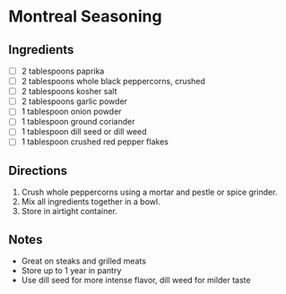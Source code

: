 # Montreal Seasoning

## Ingredients
- [ ] 2 tablespoons paprika
- [ ] 2 tablespoons whole black peppercorns, crushed
- [ ] 2 tablespoons kosher salt
- [ ] 2 tablespoons garlic powder
- [ ] 1 tablespoon onion powder
- [ ] 1 tablespoon ground coriander
- [ ] 1 tablespoon dill seed or dill weed
- [ ] 1 tablespoon crushed red pepper flakes

## Directions
1. Crush whole peppercorns using a mortar and pestle or spice grinder.
2. Mix all ingredients together in a bowl.
3. Store in airtight container.

## Notes
- Great on steaks and grilled meats
- Store up to 1 year in pantry
- Use dill seed for more intense flavor, dill weed for milder taste